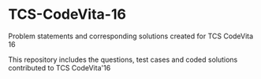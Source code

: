 # TCS-CodeVita-16

Problem statements and corresponding solutions created for TCS CodeVita 16

This repository includes the questions, test cases and coded solutions contributed to TCS CodeVita'16
